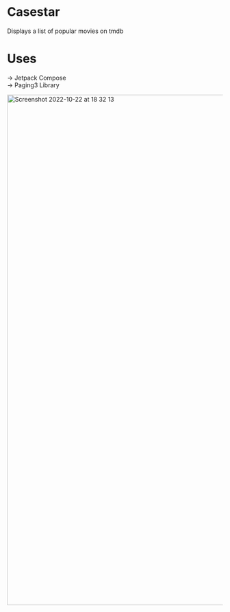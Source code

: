 # Casestar
Displays a list of popular movies on tmdb


# Uses
-> Jetpack Compose  
-> Paging3 Library


<img width="1189" alt="Screenshot 2022-10-22 at 18 32 13" src="https://user-images.githubusercontent.com/57676305/197354310-4526c4c6-4c0e-49dd-a0c3-2c6165cb8561.png">
